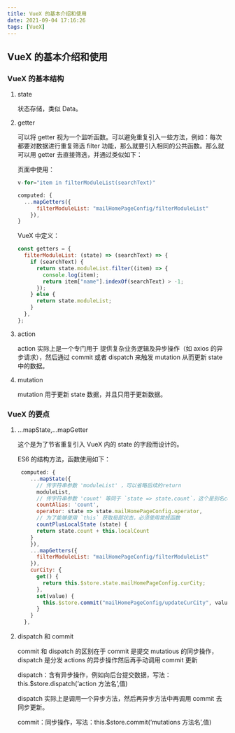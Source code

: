 ```yaml
---
title: VueX 的基本介绍和使用
date: 2021-09-04 17:16:26
tags: [VueX]
---
```


<meta name="referrer" content="no-referrer"/>

## VueX 的基本介绍和使用

### VueX 的基本结构

1. state

   状态存储，类似 Data。

2. getter

   可以将 getter 视为一个监听函数。可以避免重复引入一些方法，例如：每次都要对数据进行重复筛选 filter 功能，那么就要引入相同的公共函数。那么就可以用 getter 去直接筛选，并通过类似如下：

   页面中使用：

   ```js
   v-for="item in filterModuleList(searchText)"
   ```

   ```js
   computed: {
     ...mapGetters({
         filterModuleList: "mailHomePageConfig/filterModuleList"
       }),
   }
   ```

   VueX 中定义：

   ```js
   const getters = {
     filterModuleList: (state) => (searchText) => {
       if (searchText) {
         return state.moduleList.filter((item) => {
           console.log(item);
           return item["name"].indexOf(searchText) > -1;
         });
       } else {
         return state.moduleList;
       }
     },
   };
   ```

3. action

   action 实际上是一个专门用于 提供复杂业务逻辑及异步操作（如 axios 的异步请求），然后通过 commit 或者 dispatch 来触发 mutation 从而更新 state 中的数据。

4. mutation

   mutation 用于更新 state 数据，并且只用于更新数据。

### VueX 的要点

1. ...mapState,...mapGetter

   这个是为了节省重复引入 VueX 内的 state 的字段而设计的。

   ES6 的结构方法，函数使用如下：

   ```js
    computed: {
       ...mapState({
         // 传字符串参数 'moduleList' ，可以省略后续的return
         moduleList,
         // 传字符串参数 'count' 等同于 `state => state.count`，这个是别名countAlias
         countAlias: 'count',
         operator: state => state.mailHomePageConfig.operator,
         // 为了能够使用 `this` 获取局部状态，必须使用常规函数
         countPlusLocalState (state) {
         return state.count + this.localCount
       }
       }),
       ...mapGetters({
         filterModuleList: "mailHomePageConfig/filterModuleList"
       }),
       curCity: {
         get() {
           return this.$store.state.mailHomePageConfig.curCity;
         },
         set(value) {
           this.$store.commit("mailHomePageConfig/updateCurCity", value);
         }
       }
     },
   ```

2. dispatch 和 commit

   commit 和 dispatch 的区别在于 commit 是提交 mutatious 的同步操作，dispatch 是分发 actions 的异步操作然后再手动调用 commit 更新

   dispatch：含有异步操作，例如向后台提交数据，写法： this.$store.dispatch(‘action 方法名’,值)

   dispatch 实际上是调用一个异步方法，然后再异步方法中再调用 commit 去同步更新。

   commit：同步操作，写法：this.$store.commit(‘mutations 方法名’,值)
